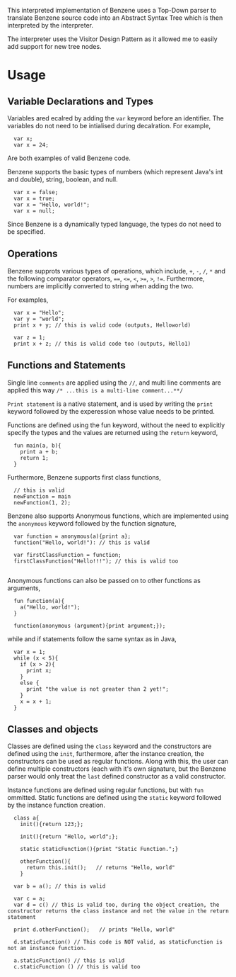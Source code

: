 This interpreted implementation of Benzene uses a Top-Down parser to translate Benzene source code into an Abstract Syntax Tree which is then interpreted by the interpreter.

The interpreter uses the Visitor Design Pattern as it allowed me to easily add support for new tree nodes.


# Usage

## Variable Declarations and Types
Variables ared ecalred by adding the `var` keyword before an identifier. The variables do not need to be intialised during decalration. For example, 
```
  var x;
  var x = 24;
```
Are both examples of valid Benzene code.


Benzene supports the basic types of numbers (which represent Java's int and double), string, boolean, and null.
```
  var x = false;
  var x = true;
  var x = "Hello, world!";
  var x = null;
```
Since Benzene is a dynamically typed language, the types do not need to be specified.


## Operations

Benzene supprots various types of operations, which include, `+`, `-`, `/`, `*` and the following comparator operators, `==`, `<=`, `<`, `>=`, `>`, `!=`.
Furthermore, numbers are implicitly converted to string when adding the two.

For examples,
```
  var x = "Hello";
  var y = "world";
  print x + y; // this is valid code (outputs, Helloworld)

  var z = 1;
  print x + z; // this is valid code too (outputs, Hello1)
```

## Functions and Statements
Single line `comments` are applied using the `//`, and multi line comments are applied this way `/* ...this is a multi-line comment...**/`

`Print statement` is a native statement, and is used by writing the `print` keyword followed by the experession whose value needs to be printed.

Functions are defined using the fun keyword, without the need to explicitly specify the types and the values are returned using the `return` keyword,
```
  fun main(a, b){
    print a + b;
    return 1;
  }
```
Furthermore, Benzene supports first class functions,
```
  // this is valid
  newFunction = main
  newFunction(1, 2);
```
Benzene also supports Anonymous functions, which are implemented using the `anonymous` keyword followed by the function signature,
```
  var function = anonymous(a){print a};
  function("Hello, world!"): // this is valid

  var firstClassFunction = function;
  firstClassFunction("Hello!!!"); // this is valid too
  
```

Anonymous functions can also be passed on to other functions as arguments,
```
  fun function(a){
    a("Hello, world!");
  }

  function(anonymous (argument){print argument;});
```

while and if statements follow the same syntax as in Java,
```
  var x = 1;
  while (x < 5){
    if (x > 2){
      print x;
    }
    else {
      print "the value is not greater than 2 yet!";
    }
    x = x + 1;
  }
```

## Classes and objects
Classes are defined using the `class` keyword and the constructors are defined using the `init`, furthermore, after the instance creation, the constructors can be used as regular functions. Along with this, the user can define multiple constructors (each with it's own signature, but the Benzene parser would only treat the `last` defined constructor as a valid constructor.

Instance functions are defined using regular functions, but with `fun` ommitted. Static functions are defined using the `static` keyword followed by the instance function creation.

```
  class a{
    init(){return 123;};

    init(){return "Hello, world";};

    static staticFunction(){print "Static Function.";}

    otherFunction(){
      return this.init();   // returns "Hello, world"
    }

  var b = a(); // this is valid

  var c = a;
  var d = c() // this is valid too, during the object creation, the constructor returns the class instance and not the value in the return statement

  print d.otherFunction();   // prints "Hello, world"

  d.staticFunction() // This code is NOT valid, as staticFunction is not an instance function.

  a.staticFunction() // this is valid
  c.staticFunction () // this is valid too
```
